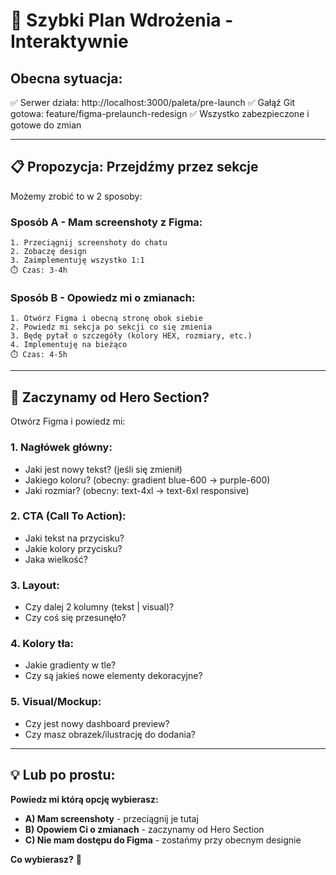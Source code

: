 # 🚀 Szybki Plan Wdrożenia - Interaktywnie

## Obecna sytuacja:
✅ Serwer działa: http://localhost:3000/paleta/pre-launch
✅ Gałąź Git gotowa: feature/figma-prelaunch-redesign
✅ Wszystko zabezpieczone i gotowe do zmian

---

## 📋 Propozycja: Przejdźmy przez sekcje

Możemy zrobić to w 2 sposoby:

### Sposób A - Mam screenshoty z Figma:
```
1. Przeciągnij screenshoty do chatu
2. Zobaczę design
3. Zaimplementuję wszystko 1:1
⏱️ Czas: 3-4h
```

### Sposób B - Opowiedz mi o zmianach:
```
1. Otwórz Figma i obecną stronę obok siebie
2. Powiedz mi sekcja po sekcji co się zmienia
3. Będę pytał o szczegóły (kolory HEX, rozmiary, etc.)
4. Implementuję na bieżąco
⏱️ Czas: 4-5h
```

---

## 🎯 Zaczynamy od Hero Section?

Otwórz Figma i powiedz mi:

### 1. **Nagłówek główny:**
- Jaki jest nowy tekst? (jeśli się zmienił)
- Jakiego koloru? (obecny: gradient blue-600 → purple-600)
- Jaki rozmiar? (obecny: text-4xl → text-6xl responsive)

### 2. **CTA (Call To Action):**
- Jaki tekst na przycisku?
- Jakie kolory przycisku?
- Jaka wielkość?

### 3. **Layout:**
- Czy dalej 2 kolumny (tekst | visual)?
- Czy coś się przesunęło?

### 4. **Kolory tła:**
- Jakie gradienty w tle?
- Czy są jakieś nowe elementy dekoracyjne?

### 5. **Visual/Mockup:**
- Czy jest nowy dashboard preview?
- Czy masz obrazek/ilustrację do dodania?

---

## 💡 Lub po prostu:

**Powiedz mi którą opcję wybierasz:**
- **A) Mam screenshoty** - przeciągnij je tutaj
- **B) Opowiem Ci o zmianach** - zaczynamy od Hero Section
- **C) Nie mam dostępu do Figma** - zostańmy przy obecnym designie

**Co wybierasz?** 🎨







